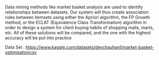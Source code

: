 Data mining methods like market basket analysis are used to identify relationships between datasets. Our system will thus create association rules between itemsets using either the Apriori algorithm, the FP Growth method, or the ECLAT (Equivalence Class Transformation)
algorithm in order to design a system for client buying habits of shopping malls,
marts, etc. All of these solutions will be compared, and the one with the highest
accuracy will be put into practice

Data Set : https://www.kaggle.com/datasets/devchauhan1/market-basket-optimisationcsv
